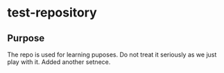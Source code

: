 # test-repository

## Purpose

The repo is used for learning puposes. Do not treat it seriously as we just play with it. Added another setnece.

